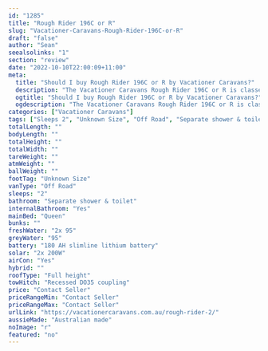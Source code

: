 ```yaml
---
id: "1285"
title: "Rough Rider 196C or R"
slug: "Vacationer-Caravans-Rough-Rider-196C-or-R"
draft: "false"
author: "Sean"
seealsolinks: "1"
section: "review"
date: "2022-10-10T22:00:09+11:00"
meta:
  title: "Should I buy Rough Rider 196C or R by Vacationer Caravans?"
  description: "The Vacationer Caravans Rough Rider 196C or R is classed as Off Road, and sleeps 2 people. It is Australian made and comes in at Unknown Size. It generally has Separate shower & toilet."
  ogtitle: "Should I buy Rough Rider 196C or R by Vacationer Caravans?"
  ogdescription: "The Vacationer Caravans Rough Rider 196C or R is classed as Off Road, and sleeps 2 people. It is Australian made and comes in at Unknown Size. It generally has Separate shower & toilet."
categories: ["Vacationer Caravans"]
tags: ["Sleeps 2", "Unknown Size", "Off Road", "Separate shower & toilet", "Full height", "Price Unknown"]
totalLength: ""
bodyLength: ""
totalHeight: ""
totalWidth: ""
tareWeight: ""
atmWeight: ""
ballWeight: ""
footTag: "Unknown Size"
vanType: "Off Road"
sleeps: "2"
bathroom: "Separate shower & toilet"
internalBathroom: "Yes"
mainBed: "Queen"
bunks: ""
freshWater: "2x 95"
greyWater: "95"
battery: "180 AH slimline lithium battery"
solar: "2x 200W"
airCon: "Yes"
hybrid: ""
roofType: "Full height"
towHitch: "Recessed DO35 coupling"
price: "Contact Seller"
priceRangeMin: "Contact Seller"
priceRangeMax: "Contact Seller"
urlLink: "https://vacationercaravans.com.au/rough-rider-2/"
aussieMade: "Australian made"
noImage: "r"
featured: "no"
---
```

